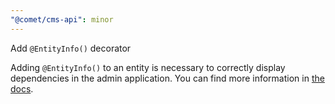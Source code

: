 ```yaml
---
"@comet/cms-api": minor
---
```


Add `@EntityInfo()` decorator

Adding `@EntityInfo()` to an entity is necessary to correctly display dependencies in the admin application.
You can find more information in [the docs](https://docs.comet-dxp.com/docs/dependencies/).
